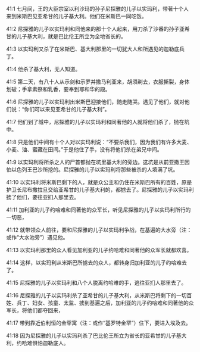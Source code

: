 <a id="1"></a>41:1  七月间，王的大臣宗室以利沙玛的孙子尼探雅的儿子以实玛利，带著十个人来到米斯巴见亚希甘的儿子基大利。他们在米斯巴一同吃饭。  

<a id="2"></a>41:2  尼探雅的儿子以实玛利和同他来的那十个人起来，用刀杀了沙番的孙子亚希甘的儿子基大利，就是巴比伦王所立为全地省长的。  

<a id="3"></a>41:3  以实玛利又杀了在米斯巴、基大利那里的一切犹大人和所遇见的迦勒底兵丁。  

<a id="4"></a>41:4  他杀了基大利，无人知道。  

<a id="5"></a>41:5  第二天，有八十人从示剑和示罗并撒马利亚来，胡须剃去，衣服撕裂，身体划破；手拿素祭和乳香，要奉到耶和华的殿。  

<a id="6"></a>41:6  尼探雅的儿子以实玛利出米斯巴迎接他们，随走随哭。遇见了他们，就对他们说：“你们可以来见亚希甘的儿子基大利”。  

<a id="7"></a>41:7  他们到了城中，尼探雅的儿子以实玛利和同著他的人就将他们杀了，抛在坑中。  

<a id="8"></a>41:8  只是他们中间有十个人对以实玛利说：“不要杀我们，因为我们有许多大麦、小麦、油、蜜藏在田间。”于是他住了手，没有将他们杀在弟兄中间。  

<a id="9"></a>41:9  以实玛利将所杀之人的尸首都抛在坑里基大利的旁边。这坑是从前亚撒王因怕以色列王巴沙所挖的。尼探雅的儿子以实玛利将那些被杀的人填满了坑。  

<a id="10"></a>41:10  以实玛利将米斯巴剩下的人，就是众公主和仍住在米斯巴所有的百姓，原是护卫长尼布撒拉旦交给亚希甘的儿子基大利的，都掳去了。尼探雅的儿子以实玛利掳了他们，要往亚扪人那里去。  

<a id="11"></a>41:11  加利亚的儿子约哈难和同著他的众军长，听见尼探雅的儿子以实玛利所行的一切恶，  

<a id="12"></a>41:12  就带领众人前往，要和尼探雅的儿子以实玛利争战，在基遍的大水旁（注：或作“大水池旁”）遇见他。  

<a id="13"></a>41:13  以实玛利那里的众人看见加利亚的儿子约哈难和同著他的众军长就都欢喜。  

<a id="14"></a>41:14  这样，以实玛利从米斯巴所掳去的众人，都转身归加利亚的儿子约哈难去了。  

<a id="15"></a>41:15  尼探雅的儿子以实玛利和八个人脱离约哈难的手，逃往亚扪人那里去了。  

<a id="16"></a>41:16  尼探雅的儿子以实玛利杀了亚希甘的儿子基大利，从米斯巴将剩下的一切百姓、兵丁、妇女、孩童、太监、掳到基遍之后，加利亚的儿子约哈难和同著他的众军长，将他们都夺回来，  

<a id="17"></a>41:17  带到靠近伯利恒的金罕寓（注：或作“基罗特金罕”）住下，要进入埃及去。  

<a id="18"></a>41:18  因为尼探雅的儿子以实玛利杀了巴比伦王所立为省长的亚希甘的儿子基大利，约哈难惧怕迦勒底人。  
